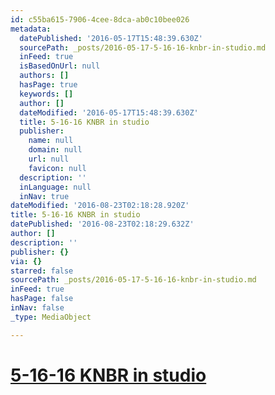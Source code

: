 ```yaml
---
id: c55ba615-7906-4cee-8dca-ab0c10bee026
metadata:
  datePublished: '2016-05-17T15:48:39.630Z'
  sourcePath: _posts/2016-05-17-5-16-16-knbr-in-studio.md
  inFeed: true
  isBasedOnUrl: null
  authors: []
  hasPage: true
  keywords: []
  author: []
  dateModified: '2016-05-17T15:48:39.630Z'
  title: 5-16-16 KNBR in studio
  publisher:
    name: null
    domain: null
    url: null
    favicon: null
  description: ''
  inLanguage: null
  inNav: true
dateModified: '2016-08-23T02:18:28.920Z'
title: 5-16-16 KNBR in studio
datePublished: '2016-08-23T02:18:29.632Z'
author: []
description: ''
publisher: {}
via: {}
starred: false
sourcePath: _posts/2016-05-17-5-16-16-knbr-in-studio.md
inFeed: true
hasPage: false
inNav: false
_type: MediaObject

---
```

# [5-16-16 KNBR in studio][0]

[0]: https://audioboom.com/boos/4571716-5-16-kerry-keating-talks-billy-donovan-and-the-western-conference-finals